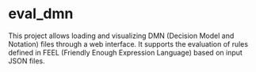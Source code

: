 # eval_dmn
This project allows loading and visualizing DMN (Decision Model and Notation) files through a web interface. It supports the evaluation of rules defined in FEEL (Friendly Enough Expression Language) based on input JSON files.

